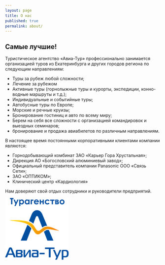 ```yaml
---
layout: page
title: О нас
published: true
permalink: about/
---
```


## Самые лучшие!

Туристическое агентство «Авиа-Тур» профессионально занимается организацией туров из Екатеринбурга и других городов региона по следующим направлениям:

- Туры за рубеж любой сложности;
- Лечение за рубежом
- Активные туры (горнолыжные туры и курорты, экспедиции, конно-водные маршруты и т.д.);
- Индивидуальные и событийные туры;
- Автобусные туры по Европе;
- Морские и речные круизы;
- Бронирование гостиниц и авто по всему миру;
- Берем на себя все сложности  с организацией командировок и выездных семинаров;
- бронирование и продажа авиабилетов по различным направлениям.

В настоящее время постоянными корпоративными клиентами компании являются:

- Горнодобывающий комбинат ЗАО «Карьер Гора Хрустальная»;
- Дирекция АО «Богословский алюминиевый завод»;
- Официальный представитель компании Panasonic  ООО «Связь Сети»;
- ЗАО «ОПТИКОМ»; 
- Клинический центр «Кардиология»

Нам доверяют свой отдых сотрудники и руководители предприятий.


![logo-h200.png](/media/logo-h200.png)
